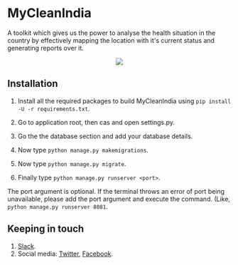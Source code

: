 # MyCleanIndia 
A toolkit which gives us the power to analyse the health situation in the country by effectively mapping the location with it's current status and generating reports over it.

<p align="center">
    <img src="https://user-images.githubusercontent.com/11073943/34643589-acee1936-f34c-11e7-999f-77b8e2bf62c7.png">
</p>

## Installation

1. Install all the required packages to build MyCleanIndia using `pip install -U -r requirements.txt`.

2. Go to application root, then cas and open settings.py.

3. Go the the database section and add your database details.

4. Now type `python manage.py makemigrations`.

5. Now type `python manage.py migrate`.

6. Finally type `python manage.py runserver <port>`.

The port argument is optional. If the terminal throws an error of port  being unavailable, please add the port argument and execute the command. (Like,  `python manage.py runserver 8081`.

## Keeping in touch

1. [Slack](https://mycleanindia.slack.com).
2. Social media: [Twitter](https://twitter.com/mycleanindiaapp), [Facebook](https://www.facebook.com/mycleanindiaapp).
